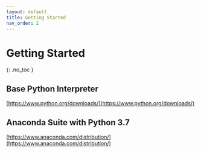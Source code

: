 ```yaml
---
layout: default
title: Getting Started
nav_order: 2
---
```


# Getting Started
{: .no_toc }

## Base Python Interpreter

[https://www.python.org/downloads/](https://www.python.org/downloads/)

## Anaconda Suite with Python 3.7

[https://www.anaconda.com/distribution/](https://www.anaconda.com/distribution/)
